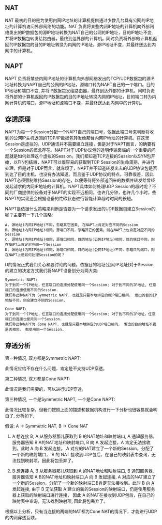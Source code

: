 ## NAT
NAT 最初的目的是为使用内网IP地址的计算机提供通过少数几台具有公网的IP地址的计算机访问外部网络的功能。NAT 负责将某些内网IP地址的计算机向外部网络发出的IP数据包的源IP地址转换为NAT自己的公网的IP地址，目的IP地址不变, 并将IP数据包转发给路由器，最终到达外部的计算机。同时负责将外部的计算机返回的IP数据包的目的IP地址转换为内网的IP地址，源IP地址不变，并最终送达到内网中的计算机。

## NAPT
NAPT 负责将某些内网IP地址的计算机向外部网络发出的TCP/UDP数据包的源IP地址转换为NAPT自己的公网的IP地址，源端口转为NAPT自己的一个端口。目的IP地址和端口不变, 并将IP数据包发给路由器，最终到达外部的计算机。同时负责将外部的计算机返回的IP数据包的目的IP地址转换内网的IP地址，目的端口转为内网计算机的端口，源IP地址和源端口不变，并最终送达到内网中的计算机。

## 穿透原理
NAPT为每一个Session分配一个NAPT自己的端口号，依据此端口号来判断将收到的公网IP主机返回的TCP/IP数据包转发给那台内网IP地址的计算机。在这里Session是虚拟的，UDP通讯并不需要建立连接，但是对于NAPT而言，的确要有一个Session的概念存在。NAPT对于UDP协议包的透明传输面临的一个重要的问题就是如何处理这个虚拟的Session。我们都知道TCP连接的Session以SYN包开始，以FIN包结束，NAPT可以很容易的获取到TCP Session的生命周期，并进行处理。但是对于UDP而言，就麻烦了，NAPT并不知道转发出去的UDP协议包是否到达了目的主机，也没有办法知道。而且鉴于UDP协议的特点，可靠很差，因此NAPT必须强制维持Session的存在，以便等待将外部送回来的数据并转发给曾经发起请求的内网IP地址的计算机。NAPT具体如何处理UDP Session的超时呢？不同的厂商提供的设备对于NAPT的实现不近相同，也许几分钟，也许几个小时，些NAPT的实现还会根据设备的忙碌状态进行智能计算超时时间的长短。

NAPT是依据什么策略来判断是否要为一个请求发出的UDP数据包建立Session的呢？主要有一下几个策略:

    A. 源地址(内网IP地址)不同，忽略其它因素, 在NAPT上肯定对应不同的Session
    B. 源地址(内网IP地址)相同，源端口不同，忽略其它的因素，则在NAPT上也肯定对应不同的Session
    C. 源地址(内网IP地址)相同，源端口相同，目的地址(公网IP地址)相同，目的端口不同，则在NAPT上肯定对应同一个Session
    D. 源地址(内网IP地址)相同，源端口相同，目的地址(公网IP地址)不同，忽略目的端口，则在NAPT上是如何处理Session的呢？

D的情况正式我们关心和要讨论的问题。依据目的地址(公网IP地址)对于Session的建立的决定方式我们将NAPT设备划分为两大类:

    Symmetric NAPT:
    对于到同一个IP地址，任意端口的连接分配使用同一个Session; 对于到不同的IP地址, 任意端口的连接使用不同的Session.
    我们称此种NAPT为 Symmetric NAPT. 也就是只要本地绑定的UDP端口相同， 发出的目的IP地址不同，则会建立不同的Session.
   
    Cone NAPT:
    对于到同一个IP地址，任意端口的连接分配使用同一个Session; 对于到不同的IP地址，任意端口的连接也使用同一个Session.
    我们称此种NAPT为 Cone NAPT. 也就是只要本地绑定的UDP端口相同， 发出的目的地址不管是否相同， 都使用同一个Session.

## 穿透分析
第一种情况, 双方都是Symmetric NAPT:

此情况应给不存在什么问题，肯定是不支持UDP穿透。

第二种情况, 双方都是Cone NAPT:

此情况是我们需要的，可以进行UDP穿透。

第三种情况, 一个是Symmetric NAPT, 一个是Cone NAPT:

此情况比较复杂，但我们按照上面的描述和数据机构进行一下分析也很容易就会明白了, 分析如下,

假设: A -> Symmetric NAT, B -> Cone NAT

1. A 想连接 B, A 从服务器那儿获取到 B 的NAT地址和映射端口, A 通知服务器，服务器告知 B A的NAT地址和映射端口, B 向 A 发起连接，A 肯定无法接收到。此时 A 向 B 发起连接， A 对应的NAT建立了一个新的Session，分配了一个新的映射端口， B 的 NAT 接收到UDP包后，在自己的映射表中查询，无法找到映射项，因此将包丢弃了。

2. B 想连接 A, B 从服务器那儿获取到 A 的NAT地址和映射端口, B 通知服务器, 服务器告知 A B的NAT地址和映射端口,A 向 B 发起连接, A 对应的NAT建立了一个新的Session，分配了一个新的映射端口B肯定无法接收到。此时 B 向 A 发起连接, 由于 B 无法获取 A 建立的新的Session的映射端口，仍是使用服务器上获取的映射端口进行连接， 因此 A 的NAT在接收到UDP包后，在自己的映射表中查询，无法找到映射项, 因此将包丢弃了。

根据以上分析，只有当连接的两端的NAT都为Cone NAT的情况下，才能进行UDP的内网穿透互联。